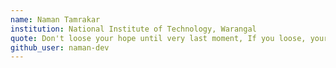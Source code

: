 ```yaml
---
name: Naman Tamrakar
institution: National Institute of Technology, Warangal
quote: Don't loose your hope until very last moment, If you loose, your game is already over.
github_user: naman-dev
---
```

